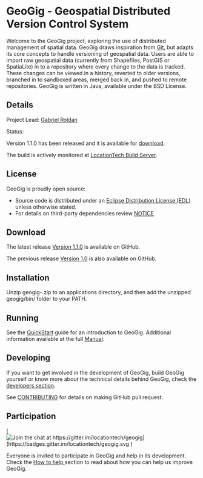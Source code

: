 GeoGig - Geospatial Distributed Version Control System
======================================================

Welcome to the GeoGig project, exploring the use of distributed management of spatial data. GeoGig draws inspiration from [Git](http://git-scm.com/), but adapts its core concepts to handle versioning of geospatial data. Users are able to import raw geospatial data (currently from Shapefiles, PostGIS or SpatiaLite) in to a repository where every change to the data is tracked. These changes can be viewed in a history, reverted to older versions, branched in to sandboxed areas, merged back in, and pushed to remote repositories. GeoGig is written in Java, available under the BSD License.

<!-- For background reading see these two papers on the spatial distributed versioning [Concept ](http://boundlessgeo.com/whitepaper/new-approach-working-geospatial-data-part-1/),  [Implementation](http://boundlessgeo.com/whitepaper/distributed-versioning-geospatial-data-part-2/), and [Potential Development](http://boundlessgeo.com/whitepaper/distributed-versioning-geospatial-data-part-3/). -->

Details
-------

Project Lead: [Gabriel Roldan](https://github.com/groldan)

Status: 

Version 1.1.0 has been released and it is available for [download](https://github.com/locationtech/geogig/releases/tag/v1.1.0).

The build is actively monitored at [LocationTech Build Server](https://hudson.locationtech.org/geogig/).

License
-------

GeoGig is proudly open source:

* Source code is distributed under an [Eclipse Distribution License (EDL)](LICENSE.txt>) unless otherwise stated.
* For details on third-party dependencies review [NOTICE](NOTICE.txt>)

Download
--------

The latest release [Version 1.1.0](https://github.com/locationtech/geogig/releases/tag/v1.1.0) is available on GitHub.

The previous release [Version 1.0](https://github.com/locationtech/geogig/releases/tag/v1.0) is also available on GitHub.

Installation
------------

Unzip geogig-<version>.zip to an applications directory, and then add the unzipped geogig/bin/ folder to your PATH.

Running
-------

See the [QuickStart](http://geogig.org/#install) guide for an introduction to GeoGig. Additional information available at the full [Manual](http://geogig.org/docs/index.html).

Developing
----------

If you want to get involved in the development of GeoGig, build GeoGig yourself or know more about the technical details behind GeoGig, check the [developers section](https://github.com/locationtech/geogig/blob/master/doc/technical/source/developers.rst).

See [CONTRIBUTING](CONTRIBUTING.md) for details on making GitHub pull request.

Participation
-------------

[![Join the chat at https://gitter.im/locationtech/geogig](https://badges.gitter.im/locationtech/geogig.svg )](https://gitter.im/locationtech/geogig?utm_source=badge&utm_medium=badge&utm_campaign=pr-badge&utm_content=badge)

Everyone is invited to participate in GeoGig and help in its development. Check the [How to help ](https://github.com/locationtech/geogig/blob/master/helping.rst) section to read about how you can help us improve GeoGig.
